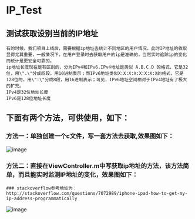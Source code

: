 # IP_Test
测试获取设别当前的IP地址
-----------------------

    有的时候，我们项目上线后，需要根据ip地址去统计不同地区的用户情况，此时IP地址的收取显得尤其重要，一般情况下，在用户登录时去获取用户的ip是准确的，当然实时追踪ip的变化而统计是更安全可靠的。
    ip地址长度现在是有区别的，分为IPv4和IPv6.IPv4地址是类似 A.B.C.D 的格式，它是32位，用\".\"分成四段，用10进制表示；而IPv6地址类似X:X:X:X:X:X:X:X的格式，它是128位的，用\":\"分成8段，用16进制表示；可见，IPv6地址空间相对于IPv4地址有了极大的扩充。
    IPv4是32位地址长度
    IPv6是128位地址长度


下面有两个方法，可供使用，如下：
-----------------------
   
### 方法一：单独创建一个c文件，写一套方法去获取,效果图如下：

![image](https://github.com/xiayuanquan/IP_Test/blob/master/test1.png)

### 方法二：直接在ViewController.m中写获取ip地址的方法，该方法简单，而且能实时监测IP地址的变化，效果图如下：

    ### stackoverflow参考地址为：http://stackoverflow.com/questions/7072989/iphone-ipad-how-to-get-my-ip-address-programmatically
    
![image](https://github.com/xiayuanquan/IP_Test/blob/master/test2.png)
    


